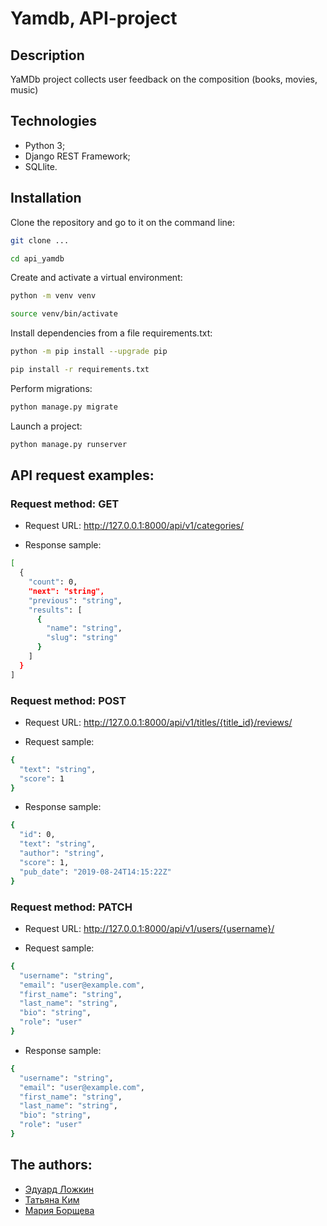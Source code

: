 # Yamdb, API-project

## Description

YaMDb project collects user feedback on the composition (books, movies, music)

## Technologies

- Python 3;
- Django REST Framework;
- SQLlite.

## Installation

Clone the repository and go to it on the command line:

```bash
git clone ...
```

```bash
cd api_yamdb
```

Create and activate a virtual environment:

```bash
python -m venv venv
```

```bash
source venv/bin/activate
```

Install dependencies from a file requirements.txt:

```bash
python -m pip install --upgrade pip
```

```bash
pip install -r requirements.txt
```

Perform migrations:

```bash
python manage.py migrate
```

Launch a project:

```bash
python manage.py runserver
```

## API request examples:

### Request method: GET

- Request URL: http://127.0.0.1:8000/api/v1/categories/

- Response sample:

```bash
[
  {
    "count": 0,
    "next": "string",
    "previous": "string",
    "results": [
      {
        "name": "string",
        "slug": "string"
      }
    ]
  }
]
```

### Request method: POST

- Request URL: http://127.0.0.1:8000/api/v1/titles/{title_id}/reviews/

- Request sample:

```bash
{
  "text": "string",
  "score": 1
}
```

- Response sample:

```bash
{
  "id": 0,
  "text": "string",
  "author": "string",
  "score": 1,
  "pub_date": "2019-08-24T14:15:22Z"
}
```

### Request method: PATCH

- Request URL: http://127.0.0.1:8000/api/v1/users/{username}/

- Request sample:

```bash
{
  "username": "string",
  "email": "user@example.com",
  "first_name": "string",
  "last_name": "string",
  "bio": "string",
  "role": "user"
}
```

- Response sample:

```bash
{
  "username": "string",
  "email": "user@example.com",
  "first_name": "string",
  "last_name": "string",
  "bio": "string",
  "role": "user"
}
```

## The authors:

- [Эдуард Ложкин](https://github.com/lozhkinea)
- [Татьяна Ким](https://github.com/TatianaVKim)
- [Мария Борщева](https://github.com/Mashabor)
